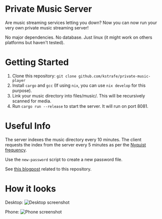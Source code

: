 # Private Music Server #

Are music streaming services letting you down?
Now you can now run your very own private music streaming server!

No major dependencies. No database. Just linux (it might work on others platforms but haven't tested).

# Getting Started #

1. Clone this repository: `git clone github.com/kstrafe/private-music-player`
2. Install `cargo` and `gcc` (If using `nix`, you can use `nix develop` for this purpose).
3. Link your music directory into files/music/. This will be recursively scanned for media.
4. Run `cargo run --release` to start the server. It will run on port 8081.

# Useful Info #

The server indexes the music directory every 10 minutes. The client requests the index from the server every 5 minutes as per the [Nyquist frequency](https://en.wikipedia.org/wiki/Nyquist_frequency).

Use the `new-password` script to create a new password file.

See [this blogpost](https://kevin.stravers.net/PrivateMusicPlayer) related to this repository.

# How it looks #

Desktop:
![Desktop screenshot](https://kevin.stravers.net/x/PrivateMusicPlayer-desktop.png)

Phone:
![Phone screenshot](https://kevin.stravers.net/x/PrivateMusicPlayer-phone.png)
